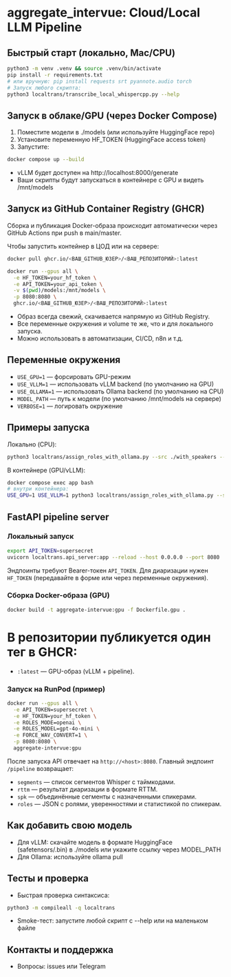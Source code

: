 # aggregate_intervue: Cloud/Local LLM Pipeline

## Быстрый старт (локально, Mac/CPU)

```bash
python3 -m venv .venv && source .venv/bin/activate
pip install -r requirements.txt
# или вручную: pip install requests srt pyannote.audio torch
# Запуск любого скрипта:
python3 localtrans/transcribe_local_whispercpp.py --help
```

## Запуск в облаке/GPU (через Docker Compose)

1. Поместите модели в ./models (или используйте HuggingFace repo)
2. Установите переменную HF_TOKEN (HuggingFace access token)
3. Запустите:

```bash
docker compose up --build
```

- vLLM будет доступен на http://localhost:8000/generate
- Ваши скрипты будут запускаться в контейнере с GPU и видеть /mnt/models

## Запуск из GitHub Container Registry (GHCR)

Сборка и публикация Docker-образа происходит автоматически через GitHub Actions при push в main/master.

Чтобы запустить контейнер в ЦОД или на сервере:

```bash
docker pull ghcr.io/<ВАШ_GITHUB_ЮЗЕР>/<ВАШ_РЕПОЗИТОРИЙ>:latest

docker run --gpus all \
  -e HF_TOKEN=your_hf_token \
  -e API_TOKEN=your_api_token \
  -v $(pwd)/models:/mnt/models \
  -p 8080:8080 \
  ghcr.io/<ВАШ_GITHUB_ЮЗЕР>/<ВАШ_РЕПОЗИТОРИЙ>:latest
```

- Образ всегда свежий, скачивается напрямую из GitHub Registry.
- Все переменные окружения и volume те же, что и для локального запуска.
- Можно использовать в автоматизации, CI/CD, n8n и т.д.

## Переменные окружения
- `USE_GPU=1` — форсировать GPU-режим
- `USE_VLLM=1` — использовать vLLM backend (по умолчанию на GPU)
- `USE_OLLAMA=1` — использовать Ollama backend (по умолчанию на CPU)
- `MODEL_PATH` — путь к модели (по умолчанию /mnt/models на сервере)
- `VERBOSE=1` — логировать окружение

## Примеры запуска

Локально (CPU):
```bash
python3 localtrans/assign_roles_with_ollama.py --src ./with_speakers --out ./local_roles --labels Менеджер,Клиент --mode local --model gpt-oss:20b --skip-exists
```

В контейнере (GPU/vLLM):
```bash
docker compose exec app bash
# внутри контейнера:
USE_GPU=1 USE_VLLM=1 python3 localtrans/assign_roles_with_ollama.py --src ./with_speakers --out ./local_roles --labels Менеджер,Клиент --mode local --model your-vllm-model --skip-exists
```

## FastAPI pipeline server

### Локальный запуск
```bash
export API_TOKEN=supersecret
uvicorn localtrans.api_server:app --reload --host 0.0.0.0 --port 8080
```
Эндпоинты требуют Bearer-токен `API_TOKEN`. Для диаризации нужен `HF_TOKEN` (передавайте в форме или через переменные окружения).

### Сборка Docker-образа (GPU)
```bash
docker build -t aggregate-intervue:gpu -f Dockerfile.gpu .
```

# В репозитории публикуется один тег в GHCR:
- `:latest` — GPU-образ (vLLM + pipeline).

### Запуск на RunPod (пример)
```bash
docker run --gpus all \
  -e API_TOKEN=supersecret \
  -e HF_TOKEN=your_hf_token \
  -e ROLES_MODE=openai \
  -e ROLES_MODEL=gpt-4o-mini \
  -e FORCE_WAV_CONVERT=1 \
  -p 8080:8080 \
  aggregate-intervue:gpu
```

После запуска API отвечает на `http://<host>:8080`.
Главный эндпоинт `/pipeline` возвращает:

- `segments` — список сегментов Whisper с таймкодами.
- `rttm` — результат диаризации в формате RTTM.
- `spk` — объединённые сегменты с назначенными спикерами.
- `roles` — JSON с ролями, уверенностями и статистикой по спикерам.

## Как добавить свою модель
- Для vLLM: скачайте модель в формате HuggingFace (safetensors/.bin) в ./models или укажите ссылку через MODEL_PATH
- Для Ollama: используйте ollama pull <model>

## Тесты и проверка
- Быстрая проверка синтаксиса:
```bash
python3 -m compileall -q localtrans
```
- Smoke-тест: запустите любой скрипт с --help или на маленьком файле

## Контакты и поддержка
- Вопросы: issues или Telegram
